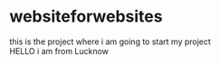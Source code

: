 # websiteforwebsites
this is the project where i am going to start my project
<br>
HELLO i am from Lucknow
